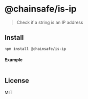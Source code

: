 # @chainsafe/is-ip

> Check if a string is an IP address

## Install

```bash
npm install @chainsafe/is-ip
```

#### Example

```typescript

```

## License

MIT
